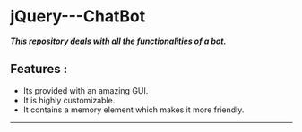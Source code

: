 # jQuery---ChatBot

***This repository deals with all the functionalities of a bot.***
## Features : 
* Its provided with an amazing GUI.
* It is highly customizable.
* It contains a memory element which makes it more friendly.

***
